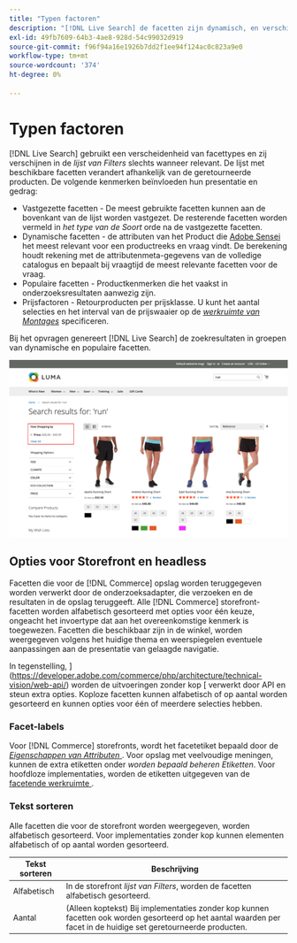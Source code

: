 ```yaml
---
title: "Typen factoren"
description: "[!DNL Live Search] de facetten zijn dynamisch, en verschijnen in de lijst van Filters wanneer relevant."
exl-id: 49fb7609-64b3-4ae8-928d-54c99032d919
source-git-commit: f96f94a16e1926b7dd2f1ee94f124ac0c823a9e0
workflow-type: tm+mt
source-wordcount: '374'
ht-degree: 0%

---
```


# Typen factoren

[!DNL Live Search] gebruikt een verscheidenheid van facettypes en zij verschijnen in de *lijst van Filters* slechts wanneer relevant. De lijst met beschikbare facetten verandert afhankelijk van de geretourneerde producten. De volgende kenmerken beïnvloeden hun presentatie en gedrag:

* Vastgezette facetten - De meest gebruikte facetten kunnen aan de bovenkant van de lijst worden vastgezet. De resterende facetten worden vermeld in *het type van de Soort* orde na de vastgezette facetten.
* Dynamische facetten - de attributen van het Product die [ Adobe Sensei ](https://www.adobe.com/sensei.html) het meest relevant voor een productreeks en vraag vindt. De berekening houdt rekening met de attributenmeta-gegevens van de volledige catalogus en bepaalt bij vraagtijd de meest relevante facetten voor de vraag.
* Populaire facetten - Productkenmerken die het vaakst in onderzoeksresultaten aanwezig zijn.
* Prijsfactoren - Retourproducten per prijsklasse. U kunt het aantal selecties en het interval van de prijswaaier op de [*werkruimte van Montages*](settings.md) specificeren.

Bij het opvragen genereert [!DNL Live Search] de zoekresultaten in groepen van dynamische en populaire facetten.

![ Facets - Prijs ](assets/storefront-search-results-run-price.png)

## Opties voor Storefront en headless

Facetten die voor de [!DNL Commerce] opslag worden teruggegeven worden verwerkt door de onderzoeksadapter, die verzoeken en de resultaten in de opslag teruggeeft. Alle [!DNL Commerce] storefront-facetten worden alfabetisch gesorteerd met opties voor één keuze, ongeacht het invoertype dat aan het overeenkomstige kenmerk is toegewezen. Facetten die beschikbaar zijn in de winkel, worden weergegeven volgens het huidige thema en weerspiegelen eventuele aanpassingen aan de presentatie van gelaagde navigatie.

In tegenstelling, ](https://developer.adobe.com/commerce/php/architecture/technical-vision/web-api/) worden de uitvoeringen zonder kop [ verwerkt door API en steun extra opties. Koploze facetten kunnen alfabetisch of op aantal worden gesorteerd en kunnen opties voor één of meerdere selecties hebben.

### Facet-labels

Voor [!DNL Commerce] storefronts, wordt het facetetiket bepaald door de [*Eigenschappen van Attributen* ](https://experienceleague.adobe.com/docs/commerce-admin/catalog/product-attributes/create/attribute-product-create.html). Voor opslag met veelvoudige meningen, kunnen de extra etiketten onder *worden bepaald beheren Etiketten*. Voor hoofdloze implementaties, worden de etiketten uitgegeven van de [ facetende werkruimte ](faceting-workspace.md).

### Tekst sorteren

Alle facetten die voor de storefront worden weergegeven, worden alfabetisch gesorteerd. Voor implementaties zonder kop kunnen elementen alfabetisch of op aantal worden gesorteerd.

| Tekst sorteren | Beschrijving |
|--- |--- |
| Alfabetisch | In de storefront *lijst van Filters*, worden de facetten alfabetisch gesorteerd. |
| Aantal | (Alleen koptekst) Bij implementaties zonder kop kunnen facetten ook worden gesorteerd op het aantal waarden per facet in de huidige set geretourneerde producten. |
